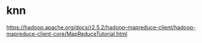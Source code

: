 # knn

https://hadoop.apache.org/docs/r2.5.2/hadoop-mapreduce-client/hadoop-mapreduce-client-core/MapReduceTutorial.html
